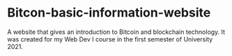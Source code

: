 # Bitcon-basic-information-website
A website that gives an introduction to Bitcoin and blockchain technology. It was created for my Web Dev I course in the first semester of University 2021.
